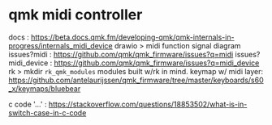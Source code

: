 # qmk midi controller

docs : https://beta.docs.qmk.fm/developing-qmk/qmk-internals-in-progress/internals_midi_device
drawio > midi function signal diagram
issues?midi : https://github.com/qmk/qmk_firmware/issues?q=midi
issues?midi_device : https://github.com/qmk/qmk_firmware/issues?q=midi_device
rk > mkdir `rk_qmk_modules` modules built w/rk in mind.
keymap w/ midi layer: https://github.com/antelaurijssen/qmk_firmware/tree/master/keyboards/s60_x/keymaps/bluebear

c code '...' : https://stackoverflow.com/questions/18853502/what-is-in-switch-case-in-c-code
